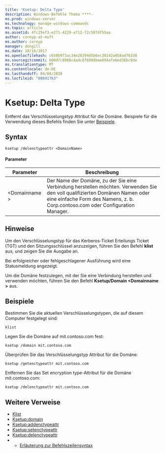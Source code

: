 ```yaml
---
title: 'Ksetup: Delta Type'
description: Windows-Befehle Thema ****-
ms.prod: windows-server
ms.technology: manage-windows-commands
ms.topic: article
ms.assetid: 4fc25ef3-e271-4229-a712-72c507df55aa
author: coreyp-at-msft
ms.author: coreyp
manager: dongill
ms.date: 10/16/2017
ms.openlocfilehash: c650b973ac34e28394d5b6ec38142a058ad76338
ms.sourcegitcommit: b00d7c8968c4adc8f699dbee694afe6ed36bc9de
ms.translationtype: MT
ms.contentlocale: de-DE
ms.lasthandoff: 04/08/2020
ms.locfileid: "80841763"
---
```

# <a name="ksetupdelenctypeattr"></a>Ksetup: Delta Type



Entfernt das Verschlüsselungstyp Attribut für die Domäne. Beispiele für die Verwendung dieses Befehls finden Sie unter [Beispiele](#BKMK_Examples).

## <a name="syntax"></a>Syntax

```
ksetup /delenctypeattr <DomainName> 
```

#### <a name="parameters"></a>Parameter

|Parameter|Beschreibung|
|---------|-----------|
|\<Domainname >|Der Name der Domäne, zu der Sie eine Verbindung herstellen möchten. Verwenden Sie den voll qualifizierten Domänen Namen oder eine einfache Form des Namens, z. b. Corp.contoso.com oder Configuration Manager.|

## <a name="remarks"></a>Hinweise

Um den Verschlüsselungstyp für das Kerberos-Ticket Erteilungs Ticket (TGT) und den Sitzungsschlüssel anzuzeigen, führen Sie den Befehl **klist** aus, und zeigen Sie die Ausgabe an.

Bei erfolgreicher oder fehlgeschlagener Ausführung wird eine Statusmeldung angezeigt.

Um die Domäne festzulegen, mit der Sie eine Verbindung herstellen und verwenden möchten, führen Sie den Befehl **Ksetup/Domain \<Domainname >** aus.

## <a name="examples"></a><a name=BKMK_Examples></a>Beispiele

Bestimmen Sie die aktuellen Verschlüsselungstypen, die auf diesem Computer festgelegt sind:
```
klist
```
Legen Sie die Domäne auf mit.contoso.com fest:
```
ksetup /domain mit.contoso.com
```
Überprüfen Sie das Verschlüsselungstyp Attribut für die Domäne:
```
ksetup /getenctypeattr mit.contoso.com
```
Entfernen Sie das Set encryption type-Attribut für die Domäne mit.contoso.com:
```
ksetup /delenctypeattr mit.contoso.com
```

## <a name="additional-references"></a>Weitere Verweise

-   [Klist](klist.md)
-   [Ksetup:domain](ksetup-domain.md)
-   [Ksetup:addenctypeattr](ksetup-addenctypeattr.md)
-   [Ksetup:setenctypeattr](ksetup-setenctypeattr.md)
-   [Ksetup:delenctypeattr](ksetup-delenctypeattr.md)
-   - [Erläuterung zur Befehlszeilensyntax](command-line-syntax-key.md)